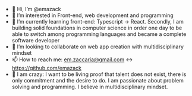 - 👋 Hi, I’m @emazack
- 👀 I’m interested in Front-end, web development and programming
- 🌱 I’m currently learning front-end: Typescript -> React. Secondly, I am building
solid foundations in computer science in order one day to be able to switch among programming languages and became a complete software developer
- 💞️ I’m looking to collaborate on web app creation with multidisciplinary mindset
- 📫 How to reach me: em.zaccaria@gmail.com <-> https://github.com/emazack
- 🤪 I am crazy: I want to be living proof that talent does not exist, there is only commitment and the desire to do. I am passionate about problem solving and programming. I believe in multidisciplinary mindset.
